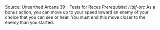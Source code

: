 Source: Unearthed Arcana 39 - Feats for Races
*Prerequisite: Half-orc*
As a bonus action, you can move up to your speed toward an enemy of your choice that you can see or hear. You must end this move closer to the enemy than you started.